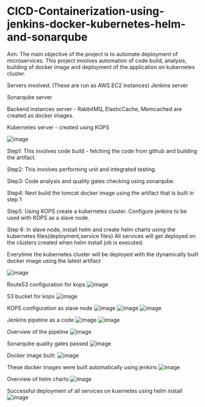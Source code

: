 # CICD-Containerization-using-jenkins-docker-kubernetes-helm-and-sonarqube

Aim: The main objective of the project is to automate deployment of microservices.
This project involves automation of code build, analysis, building of docker image and deployment of the application on kubernetes cluster.

Servers involved: (These are run as AWS EC2 instances)
Jenkins server

Sonarqube server

Backend instances server - RabbitMQ, ElasticCache, Memcached are created as docker images.

Kubernetes server - created using KOPS

![image](https://user-images.githubusercontent.com/102613218/229347809-99327ea4-0358-4e53-9944-76927bb5aa76.png)

Step1:
This involves code build - fetching the code from github and building the artifact.

Step2:
This involves performing unit and integrated testing.

Step3: 
Code analysis and quality gates checking using sonarqube.

Step4: 
Next build the tomcat docker image using the artifact that is built in step 1

Step5: 
Using KOPS create a kubernetes cluster. Configure jenkins to be used with KOPS as a slave node.

Step 6: In slave node, install helm and create helm charts using the kubernetes files(deployment,service files)
All services will get deployed on the clusters created when helm install job is executed.

Everytime the kubernetes cluster will be deployed with the dynamically built docker image using the latest artifact

![image](https://user-images.githubusercontent.com/102613218/229348109-2726e73f-35bb-4469-965b-c1fb17e457e4.png)

Route53 configuration for kops
![image](https://user-images.githubusercontent.com/102613218/229348135-ea90deab-ed90-4971-9f55-e1fc3ec062ea.png)

S3 bucket for kops
![image](https://user-images.githubusercontent.com/102613218/229348147-3dee6245-3e27-4e68-a9b3-0cb4f75f4ba3.png)

KOPS configuration as slave node
![image](https://user-images.githubusercontent.com/102613218/229348204-e50ec097-7a86-4695-87d8-f2d4e07ef891.png)
![image](https://user-images.githubusercontent.com/102613218/229348239-31bede84-ae6a-4b58-97a8-2216f3e91639.png)
![image](https://user-images.githubusercontent.com/102613218/229348247-b60aaac6-ef8d-4f35-9d43-dde6e933cf7b.png)

Jenkins pipeline as a code
![image](https://user-images.githubusercontent.com/102613218/229348155-f7543c8b-1da3-485c-9746-032207542678.png)
![image](https://user-images.githubusercontent.com/102613218/229348159-d0f81411-bcd0-4f4c-99a4-67e2d15801eb.png)

Overview of the pipeline
![image](https://user-images.githubusercontent.com/102613218/229348121-a7691278-3987-432f-b836-713d7533847a.png)

Sonarqube quality gates passed
![image](https://user-images.githubusercontent.com/102613218/229348396-168f2329-16a7-4444-b6c3-8c54d98ab608.png)

Docker image built:
![image](https://user-images.githubusercontent.com/102613218/229348475-3b5d72a0-ba8e-4a25-a199-a5d20c2fdc7b.png)

These docker images were built automatically using jenkins
![image](https://user-images.githubusercontent.com/102613218/229348483-03f80e5e-bfd0-42b6-a8ed-ff1ce6584689.png)



Overview of helm charts
![image](https://user-images.githubusercontent.com/102613218/229348282-c149a8a3-fd61-4360-af66-06b41ea5b4bb.png)

Successful deployment of all services on kuernetes using helm install
![image](https://user-images.githubusercontent.com/102613218/229348328-14e478cc-84a1-4600-8fd2-458e5e006589.png)

